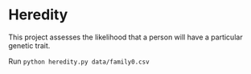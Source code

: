 # Heredity

 This project assesses the likelihood that a person will have a particular genetic trait.
 
 Run ` python heredity.py data/family0.csv `
